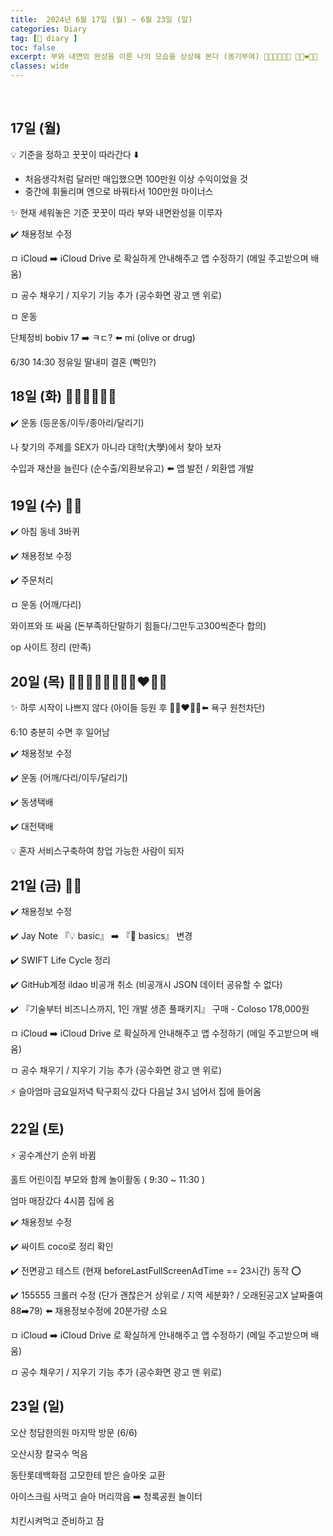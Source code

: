 ```yaml
---
title:  2024년 6월 17일 (월) ~ 6월 23일 (일)
categories: Diary
tag: [📒 diary ]
toc: false
excerpt: 부와 내면의 완성을 이룬 나의 모습을 상상해 본다 (동기부여) 🤸🏻💪🏻🏃🏻 👩🏻‍❤️‍👨🏻
classes: wide
---
```

​
​&nbsp;

## 17일 (월)

💡 기준을 정하고 꿋꿋이 따라간다 ⬇️

+ 처음생각처럼 달러만 매입했으면 100만원 이상 수익이었을 것
+ 중간에 휘둘리며 엔으로 바꿔타서 100만원 마이너스

✨ 현재 세워놓은 기준 꿋꿋이 따라 부와 내면완성을 이루자

✔️ 채용정보 수정

ㅁ iCloud ➡️ iCloud Drive 로 확실하게 안내해주고 앱 수정하기 (메일 주고받으며 배움)

ㅁ 공수 채우기 / 지우기 기능 추가 (공수화면 광고 맨 위로)

ㅁ 운동

단체정비 bobiv 17 ➡️ ㅋㄷ? ⬅️ mi (olive or drug)

6/30 14:30 정유일 딸내미 결혼 (빡민?)

## 18일 (화) 🤸🏻💪🏻🏃🏻

✔️ 운동 (등운동/이두/종아리/달리기)

나 찾기의 주제를 SEX가 아니라 대학(大學)에서 찾아 보자

수입과 재산을 늘린다 (순수출/외환보유고) ⬅️ 앱 발전 / 외환앱 개발

## 19일 (수) 🏃🏻

✔️ 아침 동네 3바퀴

✔️ 채용정보 수정

✔️ 주문처리

ㅁ 운동 (어깨/다리)

와이프와 또 싸움 (돈부족하단말하기 힘들다/그만두고300씩준다 합의)

op 사이트 정리 (만족)

## 20일 (목) 🤸🏻💪🏻🏃🏻👩🏻‍❤️‍👨🏻

✨ 하루 시작이 나쁘지 않다 (아이들 등원 후 👩🏻‍❤️‍👨🏻⬅️ 욕구 원천차단)

6:10 충분히 수면 후 일어남

✔️ 채용정보 수정

✔️ 운동 (어깨/다리/이두/달리기)

✔️ 동생택배

✔️ 대전택배

💡 혼자 서비스구축하여 창업 가능한 사람이 되자

## 21일 (금) 🏃🏻

✔️ 채용정보 수정

✔️ Jay Note 『💡 basic』 ➡️ 『🌱 basics』 변경

✔️ SWIFT Life Cycle 정리

✔️ GitHub계정 ildao 비공개 취소 (비공개시 JSON 데이터 공유할 수 없다)

✔️ 『기술부터 비즈니스까지, 1인 개발 생존 풀패키지』 구매 - Coloso 178,000원

ㅁ iCloud ➡️ iCloud Drive 로 확실하게 안내해주고 앱 수정하기 (메일 주고받으며 배움)

ㅁ 공수 채우기 / 지우기 기능 추가 (공수화면 광고 맨 위로)

⚡️ 슬아엄마 금요일저녁 탁구회식 갔다 다음날 3시 넘어서 집에 들어옴

## 22일 (토)

⚡️ 공수계산기 순위 바뀜

홀트 어린이집 부모와 함께 놀이활동 ( 9:30 ~ 11:30 )

엄마 매장갔다 4시쯤 집에 옴

✔️ 채용정보 수정

✔️ 싸이트 coco로 정리 확인

✔️ 전면광고 테스트 (현재 beforeLastFullScreenAdTime == 23시간) 동작 ⭕️

✔️ 155555 크롤러 수정 (단가 괜찮은거 상위로 / 지역 세분화? / 오래된공고X 날짜줄여 88➡️79) ⬅️ 채용정보수정에 20분가량 소요

ㅁ iCloud ➡️ iCloud Drive 로 확실하게 안내해주고 앱 수정하기 (메일 주고받으며 배움)

ㅁ 공수 채우기 / 지우기 기능 추가 (공수화면 광고 맨 위로)

## 23일 (일)

​오산 청담한의원 마지막 방문 (6/6)

오산시장 칼국수 먹음

동탄롯데백화점 고모한테 받은 슬아옷 교환

아이스크림 사먹고 슬아 머리깍음 ➡️ 청록공원 놀이터

치킨시켜먹고 준비하고 잠

​

​

​
